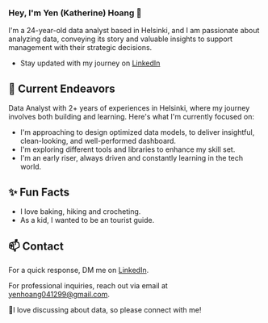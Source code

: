### Hey, I'm Yen (Katherine) Hoang 👋 

I'm a 24-year-old data analyst based in Helsinki, and I am passionate about analyzing data, conveying its story and valuable insights to support management with their strategic decisions. 

- Stay updated with my journey on [LinkedIn](https://www.linkedin.com/in/yen-hoang-186b091a2/)
## 🔭 Current Endeavors 

Data Analyst with 2+ years of experiences in Helsinki, where my journey involves both building and learning. Here's what I'm currently focused on:

- I'm approaching to design optimized data models, to deliver insightful, clean-looking, and well-performed dashboard.
- I'm exploring different tools and libraries to enhance my skill set.
- I'm an early riser, always driven and constantly learning in the tech world.

## ✨ Fun Facts 

- I love baking, hiking and crocheting.
- As a kid, I wanted to be an tourist guide.

## 📫 Contact

 For a quick response, DM me on [LinkedIn](https://www.linkedin.com/in/yen-hoang-186b091a2/). 
 
 For professional inquiries, reach out via email at [yenhoang041299@gmail.com](mailto:yenhoang041299@gmail.com). 

 👋I love discussing about data, so please connect with me!

